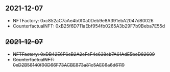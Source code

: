## 2021-12-07
- NFTFactory: 0xc852aC7aAe4b0f0a0Deb9e8A391ebA2047d80026
- CounterfactualNFT: 0xB25f6D711aEbf954fb0265A3b29F7b9Beba7E55d


## ~~2021-12-07~~
- ~~NFTFactory: 0xDB42E6F6cB2A2eFcF4c638cb7A61AdE5beD82609~~
- ~~CounterfactualNFT: 0xD2B58140f90D66F73ACBE873a81e5AE06a6d6119~~

